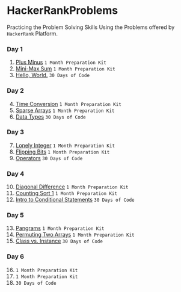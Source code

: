 # HackerRankProblems
Practicing the Problem Solving Skills Using the Problems offered by `HackerRank` Platform.

### Day 1

1. [Plus Minus](1%20Month%20Preparation%20Kit/Day%201/Plus%20Minus.cpp) `1 Month Preparation Kit`
2. [Mini-Max Sum](1%20Month%20Preparation%20Kit/Day%201/Mini-Max%20Sum.cpp) `1 Month Preparation Kit`
3. [Hello, World.](30%20Days%20of%20Code/Day%201/Hello%20World.java) `30 Days of Code`

### Day 2

4. [Time Conversion](1%20Month%20Preparation%20Kit/Day%202/Time%20Conversion.cpp) `1 Month Preparation Kit`
5. [Sparse Arrays](1%20Month%20Preparation%20Kit/Day%202/Sparse%20Arrays.cpp) `1 Month Preparation Kit`
6. [Data Types](30%20Days%20of%20Code/Day%202/Data%20Types.java) `30 Days of Code`

### Day 3

7. [Lonely Integer](1%20Month%20Preparation%20Kit/Day%203/Lonely%20Integer.cpp) `1 Month Preparation Kit`
8. [Flipping Bits](1%20Month%20Preparation%20Kit/Day%203/Flipping%20Bits.cpp) `1 Month Preparation Kit`
9. [Operators](30%20Days%20of%20Code/Day%203/Operators.java) `30 Days of Code`


### Day 4

10. [Diagonal Difference](1%20Month%20Preparation%20Kit/Day%204/Diagonal%20Difference.cpp) `1 Month Preparation Kit`
11. [Counting Sort 1](1%20Month%20Preparation%20Kit/Day%204/Counting%20Sort%201.cpp) `1 Month Preparation Kit`
12. [Intro to Conditional Statements](30%20Days%20of%20Code/Day%204/Intro%20to%20Conditional%20Statements.java) `30 Days of Code`

### Day 5

13. [Pangrams](1%20Month%20Preparation%20Kit/Day%205/Pangrams.cpp) `1 Month Preparation Kit`
14. [Permuting Two Arrays](1%20Month%20Preparation%20Kit/Day%205/Permuting%20Two%20Arrays.cpp) `1 Month Preparation Kit`
15. [Class vs. Instance](30%20Days%20of%20Code/Day%205/Class%20vs.%20Instance.java) `30 Days of Code`

### Day 6

16. [](1%20Month%20Preparation%20Kit/Day%206/.cpp) `1 Month Preparation Kit`
17. [](1%20Month%20Preparation%20Kit/Day%206/.cpp) `1 Month Preparation Kit`
18. [](30%20Days%20of%20Code/Day%206/.java) `30 Days of Code`


